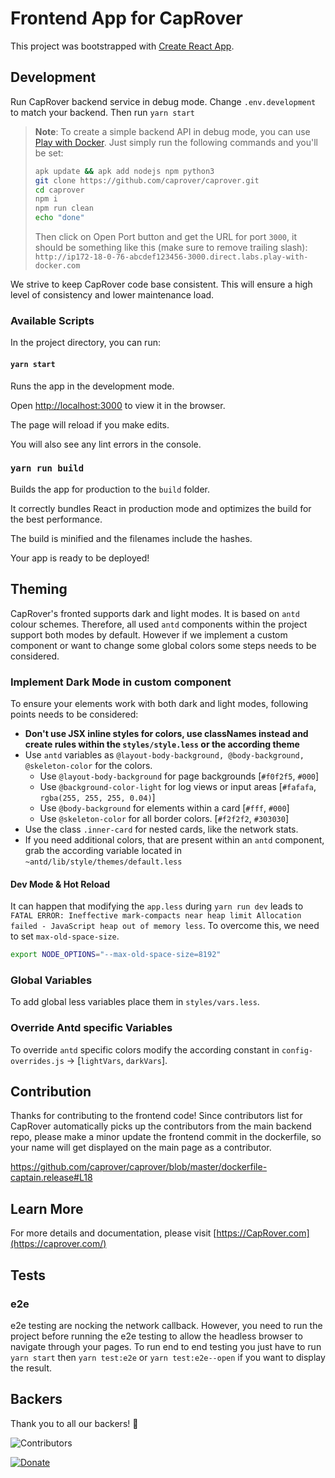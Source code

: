 # Frontend App for CapRover

This project was bootstrapped with [Create React App](https://github.com/facebook/create-react-app).

## Development

Run CapRover backend service in debug mode. Change `.env.development` to match your backend. Then run `yarn start`

> **Note**: To create a simple backend API in debug mode, you can use [Play with Docker](https://labs.play-with-docker.com/). Just simply run the following commands and you'll be set:
>
> ```bash
> apk update && apk add nodejs npm python3
> git clone https://github.com/caprover/caprover.git
> cd caprover
> npm i
> npm run clean
> echo "done"
> ```
>
> Then click on Open Port button and get the URL for port `3000`, it should be something like this (make sure to remove trailing slash): `http://ip172-18-0-76-abcdef123456-3000.direct.labs.play-with-docker.com`

We strive to keep CapRover code base consistent. This will ensure a high level of consistency and lower maintenance load.

### Available Scripts

In the project directory, you can run:

#### `yarn start`

Runs the app in the development mode.

Open [http://localhost:3000](http://localhost:3000) to view it in the browser.

The page will reload if you make edits.

You will also see any lint errors in the console.

### `yarn run build`

Builds the app for production to the `build` folder.

It correctly bundles React in production mode and optimizes the build for the best performance.

The build is minified and the filenames include the hashes.

Your app is ready to be deployed!

## Theming

CapRover's fronted supports dark and light modes. It is based on `antd` colour schemes. Therefore, all used `antd` components within the project support both modes by default. However if we implement a custom component or want to change some global colors some steps needs to be considered.

### Implement Dark Mode in custom component

To ensure your elements work with both dark and light modes, following points needs to be considered:

-   **Don't use JSX inline styles for colors, use classNames instead and create rules within the `styles/style.less` or the according theme**
-   Use `antd` variables as `@layout-body-background, @body-background, @skeleton-color` for the colors.
    -   Use `@layout-body-background` for page backgrounds [`#f0f2f5`, `#000`]
    -   Use `@background-color-light` for log views or input areas [`#fafafa`, `rgba(255, 255, 255, 0.04)`]
    -   Use `@body-background` for elements within a card [`#fff`, `#000`]
    -   Use `@skeleton-color` for all border colors. [`#f2f2f2`, `#303030`]
-   Use the class `.inner-card` for nested cards, like the network stats.
-   If you need additional colors, that are present within an `antd` component, grab the according variable located in `~antd/lib/style/themes/default.less`

#### Dev Mode & Hot Reload

It can happen that modifying the `app.less` during `yarn run dev` leads to `FATAL ERROR: Ineffective mark-compacts near heap limit Allocation failed - JavaScript heap out of memory less`. To overcome this, we need to set `max-old-space-size`.

```bash
export NODE_OPTIONS="--max-old-space-size=8192"
```

### Global Variables

To add global less variables place them in `styles/vars.less`.

### Override Antd specific Variables

To override `antd` specific colors modify the according constant in `config-overrides.js` -> [`lightVars`, `darkVars`].

## Contribution

Thanks for contributing to the frontend code! Since contributors list for CapRover automatically picks up the contributors from the main backend repo, please make a minor update the frontend commit in the dockerfile, so your name will get displayed on the main page as a contributor.

https://github.com/caprover/caprover/blob/master/dockerfile-captain.release#L18

## Learn More

For more details and documentation, please visit [https://CapRover.com](https://caprover.com/)

## Tests

### e2e
e2e testing are nocking the network callback.
However, you need to run the project before running the e2e testing to allow the headless browser to navigate through your pages.
To run end to end testing you just have to run `yarn start` then `yarn test:e2e` or `yarn test:e2e--open` if you want to display the result.
## Backers

Thank you to all our backers! 🙏

![Contributors](https://contrib.rocks/image?repo=caprover/caprover-frontend)

[![Donate](https://opencollective.com/caprover/donate/button.png?color=blue)](https://opencollective.com/caprover#backer)
